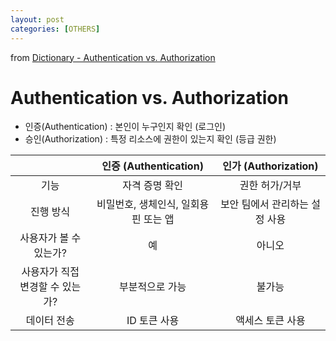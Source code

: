 ```yaml
---
layout: post
categories: [OTHERS]
---
```


from [Dictionary - Authentication vs. Authorization](https://github.com/newkayak12/Dictionary/blob/master/cs/AuthenticationAndAuthorization.md)


# Authentication vs. Authorization
- 인증(Authentication) : 본인이 누구인지 확인 (로그인)
- 승인(Authorization) : 특정 리소스에 권한이 있는지 확인 (등급 권한)

| |인증 (Authentication)|인가 (Authorization)|
|:-----:|:---------:|:-------:|
|기능 |자격 증명 확인 |권한 허가/거부|
|진행 방식 |비밀번호, 생체인식, 일회용 핀 또는 앱 |보안 팀에서 관리하는 설정 사용|
|사용자가 볼 수 있는가? |예 |아니오|
|사용자가 직접 변경할 수 있는가? |부분적으로 가능 |불가능|
|데이터 전송 |ID 토큰 사용 |액세스 토큰 사용|